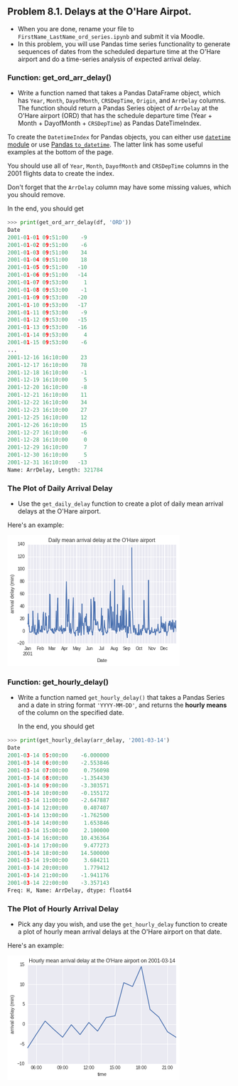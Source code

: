 ## Problem 8.1. Delays at the O'Hare Airpot.

- When you are done, rename your file to `FirstName_LastName_ord_series.ipynb`
  and submit it via Moodle.
- In this problem, you will use Pandas time series functionality
  to generate sequences of dates from the scheduled departure time at the
  O'Hare airport
  and do a time-series analysis of expected arrival delay.

### Function: get\_ord\_arr\_delay()

- Write a function named that takes a Pandas DataFrame object,
  which has `Year`, `Month`, `DayofMonth`, `CRSDepTime`, `Origin`, and
  `ArrDelay` columns.
  The function should return a Pandas Series object of `ArrDelay` at the
  O'Hare airport (ORD) that
  has the schedule departure time (Year + Month + DayofMonth +
  `CRSDepTime`) as Pandas DateTimeIndex.
        
To create the `DatetimeIndex` for Pandas objects, you can either
  use [`datetime` module](https://docs.python.org/3.4/library/datetime.html)
  or use [Pandas `to_datetime`](http://pandas.pydata.org/pandas-docs/dev/generated/pandas.tseries.tools.to_datetime.html).
  The latter link has some useful examples at the bottom of the page.
                
You should use all of `Year`, `Month`, `DayofMonth` and `CRSDepTime` columns
  in the 2001 flights data to create the index.
                    
Don't forget that the `ArrDelay` column may have some missing values,
  which you should remove.

In the end, you should get

```python
>>> print(get_ord_arr_delay(df, 'ORD'))
Date
2001-01-01 09:51:00    -9
2001-01-02 09:51:00    -6
2001-01-03 09:51:00    34
2001-01-04 09:51:00    18
2001-01-05 09:51:00   -10
2001-01-06 09:51:00   -14
2001-01-07 09:53:00     1
2001-01-08 09:53:00    -1
2001-01-09 09:53:00   -20
2001-01-10 09:53:00   -17
2001-01-11 09:53:00    -9
2001-01-12 09:53:00   -15
2001-01-13 09:53:00   -16
2001-01-14 09:53:00     4
2001-01-15 09:53:00    -6
...
2001-12-16 16:10:00    23
2001-12-17 16:10:00    78
2001-12-18 16:10:00    -1
2001-12-19 16:10:00     5
2001-12-20 16:10:00    -8
2001-12-21 16:10:00    11
2001-12-22 16:10:00    34
2001-12-23 16:10:00    27
2001-12-25 16:10:00    12
2001-12-26 16:10:00    15
2001-12-27 16:10:00    -6
2001-12-28 16:10:00     0
2001-12-29 16:10:00     7
2001-12-30 16:10:00     5
2001-12-31 16:10:00   -13
Name: ArrDelay, Length: 321784
```

### The Plot of Daily Arrival Delay

- Use the `get_daily_delay` function to create a plot of daily
  mean arrival delays at the O'Hare airport.

Here's an example:

![Daily mean arrival delays at ORD](daily_delay.png)

### Function: get\_hourly\_delay()

- Write a function named `get_hourly_delay()` that takes a Pandas Series
  and a date in string format `'YYYY-MM-DD'`,
  and returns the **hourly means** of the column on the specified date.
      
  In the end, you should get

```python
>>> print(get_hourly_delay(arr_delay, '2001-03-14')
Date
2001-03-14 05:00:00    -6.000000
2001-03-14 06:00:00    -2.553846
2001-03-14 07:00:00     0.756098
2001-03-14 08:00:00    -1.354430
2001-03-14 09:00:00    -3.303571
2001-03-14 10:00:00    -0.155172
2001-03-14 11:00:00    -2.647887
2001-03-14 12:00:00     0.407407
2001-03-14 13:00:00    -1.762500
2001-03-14 14:00:00     1.653846
2001-03-14 15:00:00     2.100000
2001-03-14 16:00:00    10.436364
2001-03-14 17:00:00     9.477273
2001-03-14 18:00:00    14.500000
2001-03-14 19:00:00     3.684211
2001-03-14 20:00:00     1.779412
2001-03-14 21:00:00    -1.941176
2001-03-14 22:00:00    -3.357143
Freq: H, Name: ArrDelay, dtype: float64
```

### The Plot of Hourly Arrival Delay

- Pick any day you wish, and use the `get_hourly_delay` function to
  create a plot of hourly mean arrival delays at the O'Hare airport
  on that date.

Here's an example:

![Hourly mean arrival delays at ORD on 2001-03-14](hourly_delay.png)

